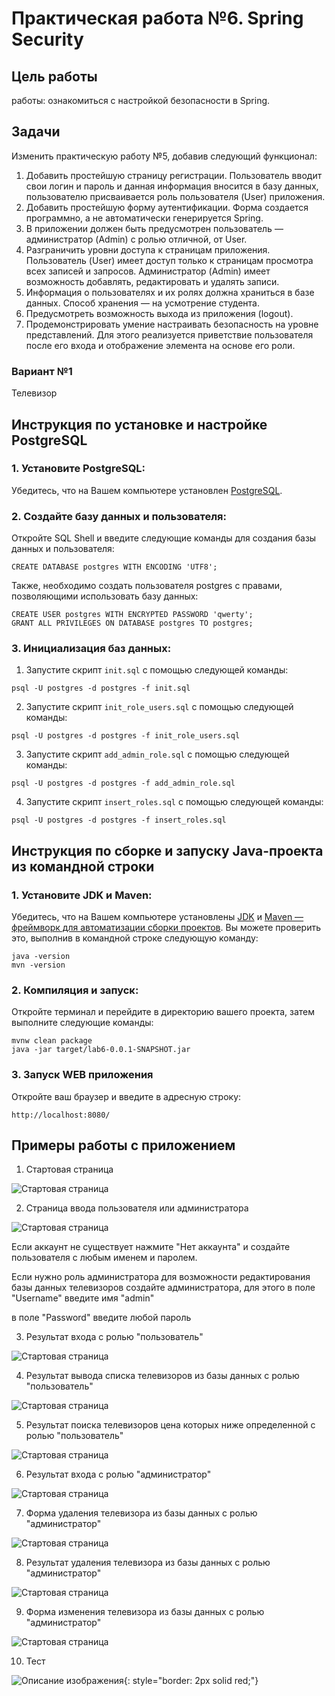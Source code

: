 # Практическая работа №6. Spring Security

## Цель работы

работы: ознакомиться с настройкой безопасности в Spring.

## Задачи

Изменить практическую работу №5, добавив следующий функционал:

1. Добавить простейшую страницу регистрации. Пользователь вводит свои логин и пароль и данная информация вносится в базу данных, пользователю присваивается роль пользователя (User) приложения.
2. Добавить простейшую форму аутентификации. Форма создается программно, а не автоматически генерируется Spring.
3. В приложении должен быть предусмотрен пользователь — администратор (Admin) с ролью отличной, от User.
4. Разграничить уровни доступа к страницам приложения. Пользователь (User) имеет доступ только к страницам просмотра всех записей и запросов. Администратор (Admin) имеет возможность добавлять, редактировать и удалять записи.
5. Информация о пользователях и их ролях должна храниться в базе данных. Способ хранения — на усмотрение студента.
6. Предусмотреть возможность выхода из приложения (logout).
7. Продемонстрировать умение настраивать безопасность на уровне представлений. Для этого реализуется приветствие пользователя после его входа и отображение элемента на основе его роли.

### Вариант №1

Телевизор

## Инструкция по установке и настройке PostgreSQL

### 1. Установите PostgreSQL:

Убедитесь, что на Вашем компьютере установлен [PostgreSQL](https://www.postgresql.org/download/).

### 2. Создайте базу данных и пользователя:

Откройте SQL Shell и введите следующие команды для создания базы данных и пользователя:

```
CREATE DATABASE postgres WITH ENCODING 'UTF8';
```

Также, необходимо создать пользователя postgres с правами, позволяющими использовать базу данных:

```
CREATE USER postgres WITH ENCRYPTED PASSWORD 'qwerty';
GRANT ALL PRIVILEGES ON DATABASE postgres TO postgres; 
```

### 3. Инициализация баз данных:

1. Запустите скрипт ```init.sql``` с помощью следующей команды:

```
psql -U postgres -d postgres -f init.sql
```

2.  Запустите скрипт ```init_role_users.sql``` с помощью следующей команды:
  
```
psql -U postgres -d postgres -f init_role_users.sql
```

3. Запустите скрипт ```add_admin_role.sql``` с помощью следующей команды:
  
```
psql -U postgres -d postgres -f add_admin_role.sql
```
4. Запустите скрипт ```insert_roles.sql``` с помощью следующей команды:
  
```
psql -U postgres -d postgres -f insert_roles.sql
```

## Инструкция по сборке и запуску Java-проекта из командной строки

### 1. Установите JDK и Maven:

Убедитесь, что на Вашем компьютере
установлены [JDK](https://www.oracle.com/java/technologies/downloads/)
и [Maven — фреймворк для автоматизации сборки проектов](https://maven.apache.org/). Вы можете проверить это,
выполнив в командной строке следующую команду:

```
java -version
mvn -version
```

### 2. Компиляция и запуск:

Откройте терминал и перейдите в директорию вашего проекта, затем выполните следующие команды:

```
mvnw clean package
java -jar target/lab6-0.0.1-SNAPSHOT.jar
```

### 3. Запуск WEB приложения

Откройте ваш браузер и введите в адресную строку:

```
http://localhost:8080/
```

## Примеры работы с приложением

1. Стартовая страница
 
![Стартовая страница](Home.jpg)

2. Страница ввода пользователя или администратора

![Стартовая страница](login.jpg)

Если аккаунт не существует нажмите "Нет аккаунта" и создайте пользователя с любым именем и паролем. 

Если нужно роль администратора для возможности редактирования базы данных телевизоров создайте администратора, для этого в поле "Username" введите имя "admin"

в поле "Password" введите любой пароль

3. Результат входа с ролью "пользователь"

![Стартовая страница](user2.jpg)

4. Результат вывода списка телевизоров из базы данных с ролью "пользователь"

![Стартовая страница](TVuser2.jpg)

5. Результат поиска телевизоров цена которых ниже определенной с ролью "пользователь"

![Стартовая страница](Searchresultuser2.jpg)

6. Результат входа с ролью "администратор"

![Стартовая страница](admin.jpg)  

7. Форма удаления телевизора из базы данных с ролью "администратор"

![Стартовая страница](adminDeleteTV.jpg)  

8. Результат удаления телевизора из базы данных с ролью "администратор"

![Стартовая страница](adminDeleteTVResult.jpg)  

9. Форма изменения телевизора из базы данных с ролью "администратор"

![Стартовая страница](adminreductResult.jpg)  

10. Тест

![Описание изображения](Home.jpg){: style="border: 2px solid red;"}



    



   

   
